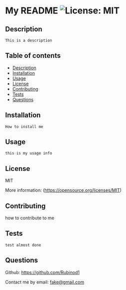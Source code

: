 # My README  ![License: MIT](https://img.shields.io/badge/License-MIT-yellow.svg)
  

## Description <div id='Description'>
    This is a description

## Table of contents
 
- [Description](#Description)
- [Installation](#Installation)
- [Usage](#Usage)
- [License](#License)
- [Contributing](#Contributing)
- [Tests](#Tests)
- [Questions](#Questions) 
      

## Installation <div id='Installation'>
    How to install me 
      

## Usage <div id='Usage'>
    this is my usage info 
      
## License <div id='License'>
MIT

More information: (https://opensource.org/licenses/MIT)
      

## Contributing <div id='Contributing'>
  how to contribute to me 
      

## Tests <div id='Tests'>
    test almost done 
      
## Questions <div id='Questions'>
      
Github: https://github.com/Rubinod1
      
Contact me by email: fake@gmail.com
  